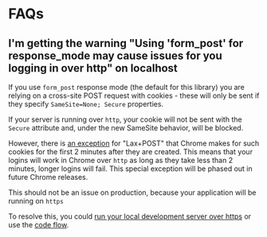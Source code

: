 # FAQs

## I'm getting the warning "Using 'form_post' for response_mode may cause issues for you logging in over http" on localhost

If you use `form_post` response mode (the default for this library) you are relying on a cross-site POST request with cookies - these will only be sent if they specify `SameSite=None; Secure` properties.

If your server is running over `http`, your cookie will not be sent with the `Secure` attribute and, under the new SameSite behavior, will be blocked.

However, there is [an exception](<(https://www.chromestatus.com/feature/5088147346030592)>) for "Lax+POST" that Chrome makes for such cookies for the first 2 minutes after they are created. This means that your logins will work in Chrome over `http` as long as they take less than 2 minutes, longer logins will fail. This special exception will be phased out in future Chrome releases.

This should not be an issue on production, because your application will be running on `https`

To resolve this, you could [run your local development server over https](https://auth0.com/docs/libraries/secure-local-development) or use the [code flow](https://auth0.com/docs/flows/authorization-code-flow).
